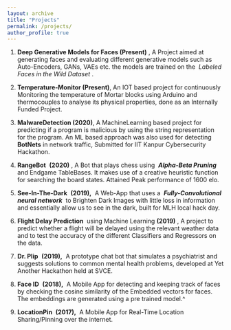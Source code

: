 ```yaml
---
layout: archive
title: "Projects"
permalink: /projects/
author_profile: true
---
```


<!-- 1. **Dino-Run (Present),** ​ A ​ **_Reinforcement-Learning_** ​ agent that will play the well known
    google chrome browser game, a convolutional agent will be trained for playing the
    game. -->
1. **Deep Generative Models for Faces (Present)** ​, A Project aimed at generating faces
    and evaluating different generative models such as Auto-Encoders, GANs, VAEs etc.
    the models are trained on the ​ _Labeled Faces in the Wild Dataset_ ​.
2. **Temperature-Monitor (Present)**, ​An IOT based project for continuously Monitoring
    the temperature of Mortar blocks using Arduino and thermocouples to analyse its
    physical properties, done as an Internally Funded Project.
3. **MalwareDetection (2020)**, A MachineLearning based project for predicting if a program is malicious by using  the string representation for the program. An ML based approach was also used for detecting **__BotNets__** in network traffic, Submitted for IIT Kanpur Cybersecurity Hackathon.
4. **RangeBot** ​ **(2020)** ​, A Bot that plays chess using ​ **_Alpha-Beta Pruning_** ​ and Endgame
    TableBases. It makes use of a creative heuristic function for searching the board
    states. Attained Peak performance of 1600 elo.
5. **See-In-The-Dark** ​ **(2019),** ​ A Web-App that uses a ​ **_Fully-Convolutional neural_**
    **_network_** ​ to Brighten Dark Images with little loss in information and essentially allow
    us to see in the dark, built for MLH local hack day.


6. **Flight Delay Prediction** ​ using Machine Learning ​ **(2019)** ​, A project to predict whether
    a flight will be delayed using the relevant weather data and to test the accuracy of the
    different Classifiers and Regressors on the data.
7. **Dr. Plip** ​ **(2019),** ​ A prototype chat bot that simulates a psychiatrist and suggests
    solutions to common mental health problems, developed at Yet Another Hackathon
    held at SVCE.
8. **Face ID** ​ **(2018),** ​ A Mobile App for detecting and keeping track of faces by checking
    the cosine similarity of the Embedded vectors for faces. The embeddings are
    generated using a pre trained model.^
9. **LocationPin** ​ **(2017),** ​ A Mobile App for Real-Time Location Sharing/Pinning over the
    internet.